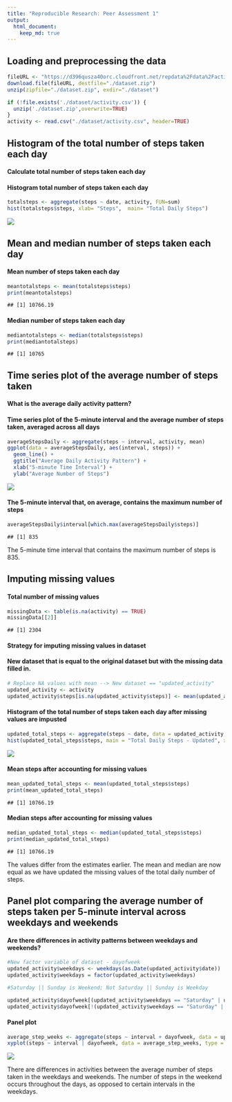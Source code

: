 ```yaml
---
title: "Reproducible Research: Peer Assessment 1"
output: 
  html_document:
    keep_md: true
---
```


## Loading and preprocessing the data

```r
fileURL <- "https://d396qusza40orc.cloudfront.net/repdata%2Fdata%2Factivity.zip"
download.file(fileURL, destfile="./dataset.zip")
unzip(zipfile="./dataset.zip", exdir="./dataset")

if (!file.exists('./dataset/activity.csv')) {
  unzip('./dataset.zip',overwrite=TRUE)
}
activity <- read.csv("./dataset/activity.csv", header=TRUE)
```

## Histogram of the total number of steps taken each day
#### Calculate total number of steps taken each day
#### Histogram total number of steps taken each day

```r
totalsteps <- aggregate(steps ~ date, activity, FUN=sum)
hist(totalsteps$steps, xlab= "Steps",  main= "Total Daily Steps")
```

![](PA1_template_files/figure-html/unnamed-chunk-2-1.png)<!-- -->

## Mean and median number of steps taken each day

#### Mean number of steps taken each day

```r
meantotalsteps <- mean(totalsteps$steps)
print(meantotalsteps)
```

```
## [1] 10766.19
```

#### Median number of steps taken each day

```r
mediantotalsteps <- median(totalsteps$steps)
print(mediantotalsteps)
```

```
## [1] 10765
```

## Time series plot of the average number of steps taken
#### What is the average daily activity pattern?
#### Time series plot of the 5-minute interval and the average number of steps taken, averaged across all days


```r
averageStepsDaily <- aggregate(steps ~ interval, activity, mean)
ggplot(data = averageStepsDaily, aes(interval, steps)) +
  geom_line() +
  ggtitle("Average Daily Activity Pattern") +
  xlab("5-minute Time Interval") +
  ylab("Average Number of Steps")
```

![](PA1_template_files/figure-html/unnamed-chunk-5-1.png)<!-- -->

#### The 5-minute interval that, on average, contains the maximum number of steps

```r
averageStepsDaily$interval[which.max(averageStepsDaily$steps)]
```

```
## [1] 835
```
The 5-minute time interval that contains the maximum number of steps is 835.

## Imputing missing values

#### Total number of missing values

```r
missingData <- table(is.na(activity) == TRUE)
missingData[[2]]
```

```
## [1] 2304
```

#### Strategy for imputing missing values in dataset
#### New dataset that is equal to the original dataset but with the missing data filled in.

```r
# Replace NA values with mean --> New dataset == "updated_activity"
updated_activity <- activity
updated_activity$steps[is.na(updated_activity$steps)] <- mean(updated_activity$steps, na.rm = T)
```

#### Histogram of the total number of steps taken each day after missing values are impusted

```r
updated_total_steps <- aggregate(steps ~ date, data = updated_activity, sum)
hist(updated_total_steps$steps, main = "Total Daily Steps - Updated", xlab = "Steps")
```

![](PA1_template_files/figure-html/unnamed-chunk-9-1.png)<!-- -->

#### Mean steps after accounting for missing values

```r
mean_updated_total_steps <- mean(updated_total_steps$steps)
print(mean_updated_total_steps)
```

```
## [1] 10766.19
```

#### Median steps after accounting for missing values

```r
median_updated_total_steps <- median(updated_total_steps$steps)
print(median_updated_total_steps)
```

```
## [1] 10766.19
```

The values differ from the estimates earlier. The mean and median are now equal as we have updated the missing values of the total daily number of steps. 

## Panel plot comparing the average number of steps taken per 5-minute interval across weekdays and weekends

#### Are there differences in activity patterns between weekdays and weekends?


```r
#New factor variable of dataset - dayofweek
updated_activity$weekdays <- weekdays(as.Date(updated_activity$date))
updated_activity$weekdays = factor(updated_activity$weekdays)

#Saturday || Sunday is Weekend; Not Saturday || Sunday is Weekday

updated_activity$dayofweek[(updated_activity$weekdays == "Saturday" | updated_activity$weekdays == "Sunday")] <- "weekend"
updated_activity$dayofweek[!(updated_activity$weekdays == "Saturday" | updated_activity$weekdays == "Sunday")] <- "weekdays"
```

#### Panel plot

```r
average_step_weeks <- aggregate(steps ~ interval + dayofweek, data = updated_activity, mean)
xyplot(steps ~ interval | dayofweek, data = average_step_weeks, type = "l", layout = c(1, 2), xlab = "Interval", ylab = "Number of steps", main = "Average Number of Steps Among Weekdays and Weekends")
```

![](PA1_template_files/figure-html/unnamed-chunk-13-1.png)<!-- -->

There are differences in activities between the average number of steps taken in the weekdays and weekends. The number of steps in the weekend occurs throughout the days, as opposed to certain intervals in the weekdays. 
